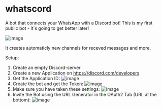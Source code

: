 # whatscord
A bot that connects your WhatsApp with a Discord bot!
This is my first public bot - it´s going to get better later!


![image](https://user-images.githubusercontent.com/50715457/144756095-03d37d29-d295-4701-b22d-7dc72884c633.png)

It creates automaticly new channels for receved messages and more.

Setup:

1. Create an empty Discord-server
2. Create a new Application on https://discord.com/developers
3. Get the Application ID: ![image](https://user-images.githubusercontent.com/50715457/144756186-8aba9ebd-8cfb-444e-a1a7-48e7c8c8274e.png)
4. Create the bot and get the Token: ![image](https://user-images.githubusercontent.com/50715457/144756266-12ebd9ff-c1b6-4898-baae-0e59fa4e184b.png)
5. Make sure you have taken these settings: ![image](https://user-images.githubusercontent.com/50715457/144756283-55bb617f-82dc-456e-b7aa-2410db353fab.png)
6. Invite the Bot using the URL Generator in the OAuth2 Tab (URL at the bottom): ![image](https://user-images.githubusercontent.com/50715457/144756303-2c106268-23a3-48f0-835e-f709aff300f7.png)
